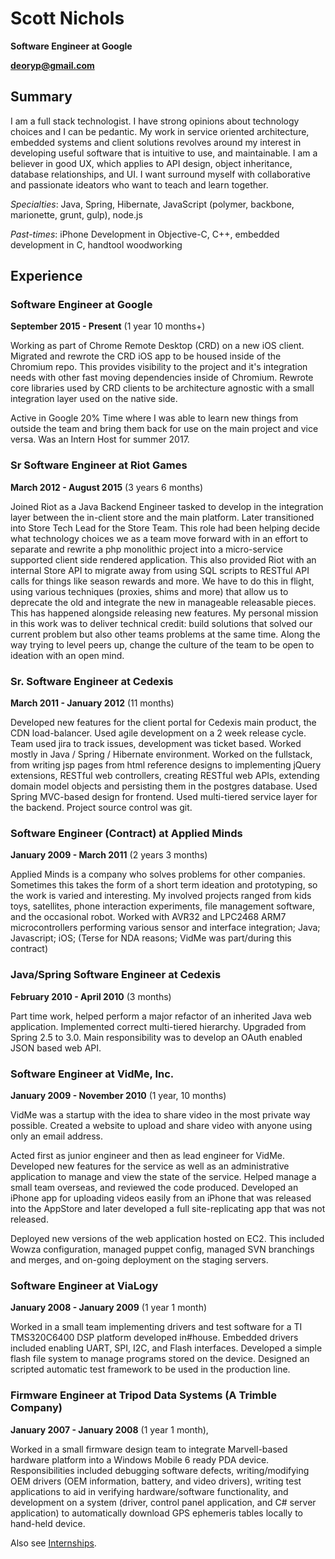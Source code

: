# Scott Nichols
**Software Engineer at Google**

**deoryp@gmail.com**

## Summary

I am a full stack technologist. I have strong opinions about technology choices and I can be
pedantic. My work in service oriented architecture, embedded systems and client solutions
revolves around my interest in developing useful software that is intuitive to use, and
maintainable. I am a believer in good UX, which applies to API design, object inheritance,
database relationships, and UI. I want surround myself with collaborative and passionate
ideators who want to teach and learn together.

*Specialties*: Java, Spring, Hibernate, JavaScript (polymer, backbone, marionette, grunt, gulp), node.js

*Past-times*: iPhone Development in Objective-C, C++, embedded development in C, handtool woodworking

## Experience

### Software Engineer at Google
**September 2015 - Present** (1 year 10 months+)

Working as part of Chrome Remote Desktop (CRD) on a new iOS client. Migrated and rewrote the CRD
iOS app to be housed inside of the Chromium repo. This provides visibility to the project and
it's integration needs with other fast moving dependencies inside of Chromium. Rewrote core
libraries used by CRD clients to be architecture agnostic with a small integration layer used
on the native side.

Active in Google 20% Time where I was able to learn new things from outside the team and bring
them back for use on the main project and vice versa. Was an Intern Host for summer 2017.


### Sr Software Engineer at Riot Games
**March 2012 - August 2015** (3 years 6 months)

Joined Riot as a Java Backend Engineer tasked to develop in the integration layer between the
in-client store and the main platform. Later transitioned into Store Tech Lead for the Store
Team. This role had been helping decide what technology choices we as a team move forward with
in an effort to separate and rewrite a php monolithic project into a micro-service supported
client side rendered application. This also provided Riot with an internal Store API to migrate
away from using SQL scripts to RESTful API calls for things like season rewards and more. We
have to do this in flight, using various techniques (proxies, shims and more) that allow us to
deprecate the old and integrate the new in manageable releasable pieces. This has happened
alongside releasing new features. My personal mission in this work was to deliver technical
credit: build solutions that solved our current problem but also other teams problems at the
same time. Along the way trying to level peers up, change the culture of the team to be open to
ideation with an open mind.


### Sr. Software Engineer at Cedexis
**March 2011 - January 2012** (11 months)

Developed new features for the client portal for Cedexis main product, the CDN load-balancer.
Used agile development on a 2 week release cycle. Team used jira to track issues, development
was ticket based. Worked mostly in Java / Spring / Hibernate environment. Worked on the
fullstack, from writing jsp pages from html reference designs to implementing jQuery
extensions, RESTful web controllers, creating RESTful web APIs, extending domain model objects
and persisting them in the postgres database. Used Spring MVC-based design for frontend. Used
multi-tiered service layer for the backend. Project source control was git.


### Software Engineer (Contract) at Applied Minds
**January 2009 - March 2011** (2 years 3 months)

Applied Minds is a company who solves problems for other companies. Sometimes this takes the
form of a short term ideation and prototyping, so the work is varied and interesting. My
involved projects ranged from kids toys, satellites, phone interaction experiments, file
management software, and the occasional robot. Worked with AVR32 and LPC2468 ARM7
microcontrollers performing various sensor and interface integration; Java; Javascript; iOS;
(Terse for NDA reasons; VidMe was part/during this contract)


### Java/Spring Software Engineer at Cedexis
**February 2010 - April 2010** (3 months)

Part time work, helped perform a major refactor of an inherited Java web application.
Implemented correct multi-tiered hierarchy. Upgraded from Spring 2.5 to 3.0. Main responsibility
was to develop an OAuth enabled JSON based web API.


### Software Engineer at VidMe, Inc.
**January 2009 - November 2010** (1 year, 10 months)

VidMe was a startup with the idea to share video in the most private way possible. Created a
website to upload and share video with anyone using only an email address.

Acted first as junior engineer and then as lead engineer for VidMe. Developed new features for
the service as well as an administrative application to manage and view the state of the
service. Helped manage a small team overseas, and reviewed the code produced. Developed an
iPhone app for uploading videos easily from an iPhone that was released into the AppStore and
later developed a full site-replicating app that was not released.

Deployed new versions of the web application hosted on EC2. This included Wowza configuration,
managed puppet config, managed SVN branchings and merges, and on-going deployment on the staging
servers.


### Software Engineer at ViaLogy
**January 2008 - January 2009** (1 year 1 month)

Worked in a small team implementing drivers and test software for a TI TMS320C6400 DSP platform
developed in#house. Embedded drivers included enabling UART, SPI, I2C, and Flash interfaces.
Developed a simple flash file system to manage programs stored on the device. Designed an
scripted automatic test framework to be used in the production line.


### Firmware Engineer at Tripod Data Systems (A Trimble Company)
**January 2007 - January 2008** (1 year 1 month),

Worked in a small firmware design team to integrate Marvell-based hardware platform into a
Windows Mobile 6 ready PDA device. Responsibilities included debugging software defects,
writing/modifying OEM drivers (OEM information, battery, and video drivers), writing test
applications to aid in verifying hardware/software functionality, and development on a system
(driver, control panel application, and C# server application) to automatically download GPS
ephemeris tables locally to hand-held device.


Also see [Internships](Internships.md).
